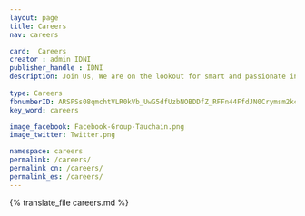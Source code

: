 ```yaml
---
layout: page
title: Careers
nav: careers

card:  Careers
creator : admin IDNI
publisher_handle : IDNI
description: Join Us, We are on the lookout for smart and passionate individuals who are looking for the next step in their career paths.
 
type: Careers
fbnumberID: ARSPSs08qmchtVLR0kVb_UwG5dfUzbNOBDDfZ_RFFn44FfdJN0Crymsm2kcHsTqcYEg
key_word: careers

image_facebook: Facebook-Group-Tauchain.png
image_twitter: Twitter.png

namespace: careers
permalink: /careers/
permalink_cn: /careers/
permalink_es: /careers/
---
```

{% translate_file careers.md %}
